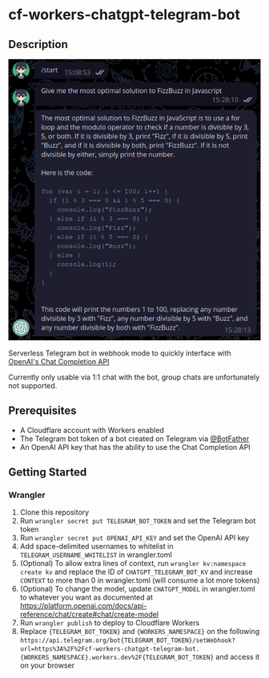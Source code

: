 # cf-workers-chatgpt-telegram-bot
## Description
![Example](example.png)

Serverless Telegram bot in webhook mode to quickly interface with [OpenAI's Chat Completion API](https://platform.openai.com/docs/guides/chat)

Currently only usable via 1:1 chat with the bot, group chats are unfortunately not supported.

## Prerequisites
- A Cloudflare account with Workers enabled
- The Telegram bot token of a bot created on Telegram via [@BotFather](https://t.me/BotFather)
- An OpenAI API key that has the ability to use the Chat Completion API

## Getting Started
### Wrangler
1. Clone this repository
2. Run `wrangler secret put TELEGRAM_BOT_TOKEN` and set the Telegram bot token
3. Run `wrangler secret put OPENAI_API_KEY` and set the OpenAI API key
4. Add space-delimited usernames to whitelist in `TELEGRAM_USERNAME_WHITELIST` in wrangler.toml
5. (Optional) To allow extra lines of context, run `wrangler kv:namespace create kv` and replace the ID of `CHATGPT_TELEGRAM_BOT_KV` and increase `CONTEXT` to more than 0 in wrangler.toml (will consume a lot more tokens)
6. (Optional) To change the model, update `CHATGPT_MODEL` in wrangler.toml to whatever you want as documented at https://platform.openai.com/docs/api-reference/chat/create#chat/create-model
7. Run `wrangler publish` to deploy to Cloudflare Workers
8. Replace `{TELEGRAM_BOT_TOKEN}` and `{WORKERS_NAMESPACE}` on the following `https://api.telegram.org/bot{TELEGRAM_BOT_TOKEN}/setWebhook?url=https%3A%2F%2Fcf-workers-chatgpt-telegram-bot.{WORKERS_NAMESPACE}.workers.dev%2F{TELEGRAM_BOT_TOKEN}` and access it on your browser
